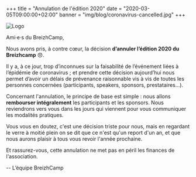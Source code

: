+++
title = "Annulation de l'édition 2020"
date = "2020-03-05T09:00:00+02:00"
banner = "img/blog/coronavirus-cancelled.jpg"
+++

![Logo](/img/blog/coronavirus-cancelled.jpg)


Ami·e·s du BreizhCamp,

Nous avons pris, à contre cœur, la décision **d’annuler l’édition 2020 du Breizhcamp** 😞.

Il y a, à ce jour, trop d’inconnues sur la faisabilité de l’événement liées à l’épidémie de coronavirus ;
et prendre cette décision aujourd’hui nous permet d’avoir un délais de prévenance raisonnable
vis à vis de toutes les personnes concernées (participants, speakers, sponsors, prestataires...).

Concernant l'annulation, le principe de base est simple : nous allons **rembourser intégralement** les participants et les sponsors.
Nous reviendrons vers vous dans les jours qui viennent pour vous communiquer les modalités pratiques.

Vous vous en doutez, c'est une décision triste pour nous,
mais en regardant le verre à moitié plein on se dit que ce n'est qu'un report d'un an,
et que nous aurons plaisir à tous vous revoir l'année prochaine.

Et rassurez-vous, cette annulation ne met pas en péril les finances de l'association.

-- L’équipe BreizhCamp
